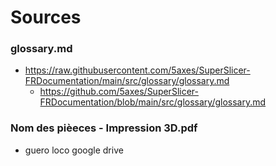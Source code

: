 
# Sources

### glossary.md
* https://raw.githubusercontent.com/5axes/SuperSlicer-FRDocumentation/main/src/glossary/glossary.md
   * https://github.com/5axes/SuperSlicer-FRDocumentation/blob/main/src/glossary/glossary.md

### Nom des pièeces - Impression 3D.pdf
* guero loco google drive 
